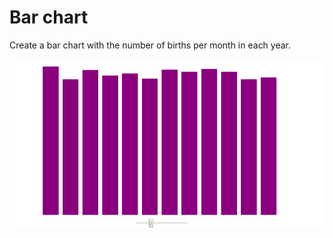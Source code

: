 # Bar chart

Create a bar chart with the number of births per month in each year.

![Image bar-chart flag](main.png)
